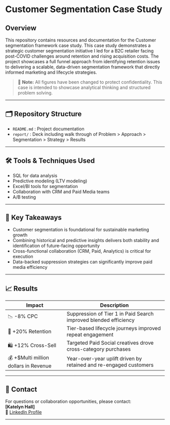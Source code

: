 # Customer Segmentation Case Study

## Overview

This repository contains resources and documentation for the Customer segmentation framework case study. This case study demonstrates a strategic customer segmentation initiative I led for a B2C retailer facing post-COVID challenges around retention and rising acquisition costs. The project showcases a full funnel approach from identifying retention issues to delivering a scalable, data-driven segmentation framework that directly informed marketing and lifecycle strategies.

> 📌 **Note:** All figures have been changed to protect confidentiality. This case is intended to showcase analytical thinking and structured problem solving.

---

## 🗂️ Repository Structure
- `README.md` : Project documentation
- `report/` : Deck including walk through of 
    Problem > Approach > Segmentation > Strategy > Results

---

## 🛠️ Tools & Techniques Used

- SQL for data analysis
- Predictive modeling (LTV modeling)
- Excel/BI tools for segmentation
- Collaboration with CRM and Paid Media teams
- A/B testing

---

## 📎 Key Takeaways

- Customer segmentation is foundational for sustainable marketing growth
- Combining historical and predictive insights delivers both stability and identification of future-facing opportunity
- Cross-functional collaboration (CRM, Paid, Analytics) is critical for execution
- Data-backed suppression strategies can significantly improve paid media efficiency

---

## 📈 Results

| Impact | Description |
|--------|-------------|
| 📉 -8% CPC | Suppression of Tier 1 in Paid Search improved blended efficiency |
| 🔁 +20% Retention | Tier-based lifecycle journeys improved repeat engagement |
| 🛍️ +12% Cross-Sell | Targeted Paid Social creatives drove cross-category purchases |
| 💰 +$Multi million dollars in Revenue | Year-over-year uplift driven by retained and re-engaged customers |

---

## 👤 Contact
For questions or collaboration opportunities, please contact:  
**[Katelyn Hall]**  
🔗 [LinkedIn Profile](https://www.linkedin.com/in/katelynjhall)  

---
